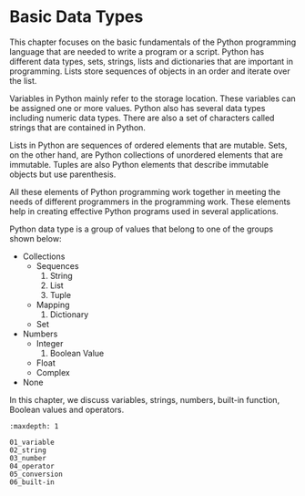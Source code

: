 # Basic Data Types

This chapter focuses on the basic fundamentals of the Python programming language that are needed to write a program or a script. Python has different data types, sets, strings, lists and dictionaries that are important in programming. Lists store sequences of objects in an order and iterate over the list.

Variables in Python mainly refer to the storage location. These variables can be assigned one or more values. Python also has several data types including numeric data types. There are also a set of characters called strings that are contained in Python.

Lists in Python are sequences of ordered elements that are mutable. Sets, on the other hand, are Python collections of unordered elements that are immutable. Tuples are also Python elements that describe immutable objects but use parenthesis.

All these elements of Python programming work together in meeting the needs of different programmers in the programming work. These elements help in creating effective Python programs used in several applications.

Python data type is a group of values that belong to one of the groups shown below:

- Collections
  - Sequences
    1. String
    2. List
    3. Tuple
  - Mapping
    1. Dictionary
  - Set
- Numbers
  - Integer
    1. Boolean Value
  - Float
  - Complex
- None

In this chapter, we discuss variables, strings, numbers, built-in function, Boolean values and operators.

```{toctree}
:maxdepth: 1

01_variable
02_string
03_number
04_operator
05_conversion
06_built-in
```
